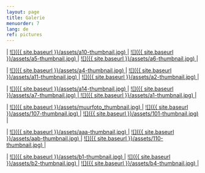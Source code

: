 ```yaml
---
layout: page
title: Galerie
menuorder: 7
lang: de
ref: pictures
---
```


| <a href="/assets/a10.jpg"> ![]({{ site.baseurl }}/assets/a10-thumbnail.jpg) </a> | <a href="/assets/a5.jpg"> ![]({{ site.baseurl }}/assets/a5-thumbnail.jpg) </a> | <a href="/assets/a6.jpg">  ![]({{ site.baseurl }}/assets/a6-thumbnail.jpg) </a> |

| <a href="/assets/a4.jpg"> ![]({{ site.baseurl }}/assets/a4-thumbnail.jpg) </a> | <a href="/assets/a11.jpg"> ![]({{ site.baseurl }}/assets/a11-thumbnail.jpg) </a> | <a href="/assets/a2.jpg">![]({{ site.baseurl }}/assets/a2-thumbnail.jpg) </a> |

|  <a href="/assets/a14.jpg">  ![]({{ site.baseurl }}/assets/a14-thumbnail.jpg) </a> | <a href="/assets/a7.jpg"> ![]({{ site.baseurl }}/assets/a7-thumbnail.jpg) </a>|<a href="/assets/a1.jpg"> ![]({{ site.baseurl }}/assets/a1-thumbnail.jpg) </a>|

| <a href="/assets/muurfoto.jpg"> ![]({{ site.baseurl }}/assets/muurfoto_thumbnail.jpg) </a> | <a href="/assets/107.jpg"> ![]({{ site.baseurl }}/assets/107-thumbnail.jpg) </a> | <a href="/assets/101.jpg">![]({{ site.baseurl }}/assets/101-thumbnail.jpg) </a> |

| <a href="/assets/aaa.jpg"> ![]({{ site.baseurl }}/assets/aaa-thumbnail.jpg) </a> | <a href="/assets/aab.jpg"> ![]({{ site.baseurl }}/assets/aab-thumbnail.jpg) </a> | <a href="/assets/110.jpg">  ![]({{ site.baseurl }}/assets/110-thumbnail.jpg) </a> |

|  <a href="/assets/b1.jpg">  ![]({{ site.baseurl }}/assets/b1-thumbnail.jpg) </a> |  <a href="/assets/b2.jpg"> ![]({{ site.baseurl }}/assets/b2-thumbnail.jpg) </a> | <a href="/assets/b4.jpg"> ![]({{ site.baseurl }}/assets/b4-thumbnail.jpg) </a>|

